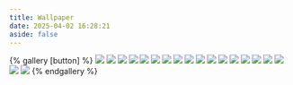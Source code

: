 ```yaml
---
title: Wallpaper
date: 2025-04-02 16:28:21
aside: false
---
```


{% gallery [button] %}
![](https://blog-ultimate.oss-cn-beijing.aliyuncs.com/article-image/20250411164619407.webp)
![](https://blog-ultimate.oss-cn-beijing.aliyuncs.com/cover/elephant.jpg)
![](https://www4.bing.com//th?id=OHR.NappingLion_ZH-CN1214312983_1920x1080.jpg&rf=LaDigue_1920x1080.jpg&pid=hp)
![](https://www4.bing.com//th?id=OHR.RhinosKenya_ZH-CN4422118541_UHD.jpg)
![](https://www4.bing.com//th?id=OHR.ZebraMother_ZH-CN1947314869_1920x1080.jpg&rf=LaDigue_1920x1080.jpg&pid=hp)
![](https://www4.bing.com//th?id=OHR.CheetahDay_ZH-CN5114530695_1920x1080.jpg&rf=LaDigue_1920x1080.jpg&pid=hp)
![](https://www4.bing.com//th?id=OHR.ImpalaOxpecker_ZH-CN9652434873_1920x1080.jpg&rf=LaDigue_1920x1080.jpg&pid=hp)
![](https://www4.bing.com//th?id=OHR.RedFoxDad_ZH-CN4894022141_1920x1080.jpg&rf=LaDigue_1920x1080.jpg&pid=hp)
![](https://www4.bing.com//th?id=OHR.IndianStarTortoise_ZH-CN7177478610_1920x1080.jpg&rf=LaDigue_1920x1080.jpg&pid=hp)
![](https://blog-ultimate.oss-cn-beijing.aliyuncs.com/article-image/20250406220211069.png)
![](https://cn.bing.com//th?id=OHR.LittleFoxes_ZH-CN8622806156_1920x1080.jpg&rf=LaDigue_1920x1080.jpg&pid=hp)
![](https://www4.bing.com//th?id=OHR.PenguinLove_ZH-CN9124008164_1920x1080.jpg&rf=LaDigue_1920x1080.jpg&pid=hp)
![](https://www4.bing.com//th?id=OHR.PlainsZebra_ZH-CN1989542307_1920x1080.jpg&rf=LaDigue_1920x1080.jpg&pid=hp)
![](https://www4.bing.com//th?id=OHR.PolarBearSwim_ZH-CN1000349057_1920x1080.jpg&rf=LaDigue_1920x1080.jpg&pid=hp)
![](https://www4.bing.com//th?id=OHR.LionCubs_ZH-CN8538754038_1920x1080.jpg&rf=LaDigue_1920x1080.jpg&pid=hp)
![](https://blog-ultimate.oss-cn-beijing.aliyuncs.com/article-image/20250411165436417.webp)
![](https://blog-ultimate.oss-cn-beijing.aliyuncs.com/article-image/20250411165732759.webp)
![](https://blog-ultimate.oss-cn-beijing.aliyuncs.com/article-image/20250412194713364.png)
![](https://blog-ultimate.oss-cn-beijing.aliyuncs.com/article-image/20250413104752567.png)
{% endgallery %}
